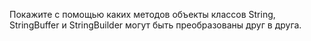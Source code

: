 Покажите с помощью каких методов объекты классов String, StringBuffer и StringBuilder могут быть преобразованы друг в друга.
